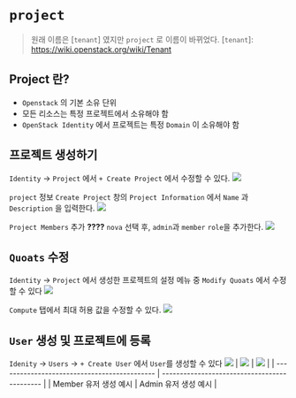 #  `project`
> 원래 이름은 [`tenant`] 였지만 `project` 로 이름이 바뀌었다.
[`tenant`]: https://wiki.openstack.org/wiki/Tenant

## Project 란?
- `Openstack` 의 기본 소유 단위
- 모든 리소스는 특정 프로젝트에서 소유해야 함
- `OpenStack Identity` 에서 프로젝트는 특정 `Domain` 이 소유해야 함

## 프로젝트 생성하기
`Identity` -> `Project` 에서 `+ Create Project` 에서 수정할 수 있다.
![](./static/2020/01/02/0_project/1.png)

`project` 정보
`Create Project` 창의 `Project Information` 에서 `Name` 과 `Description` 을 입력한다.
![](./static/2020/01/02/0_project/2.png)

`Project Members` 추가 **????**
`nova` 선택 후, `admin`과 `member` `role`을 추가한다.
![](./static/2020/01/02/0_project/3.png)

## `Quoats` 수정
`Identity` -> `Project` 에서 생성한 프로젝트의 설정 메뉴 중 `Modify Quoats` 에서 수정할 수 있다
![](./static/2020/01/02/0_project/4.png)

`Compute` 탭에서 최대 허용 값을 수정할 수 있다.
![](./static/2020/01/02/0_project/5.png)
## `User` 생성 및 프로젝트에 등록
`Idenity` -> `Users` -> `+ Create User` 에서 `User`를 생성할 수 있다
![](./static/2020/01/02/1_projectuser/8.png)
| ![](./static/2020/01/02/1_projectuser/6.png) | ![](./static/2020/01/02/1_projectuser/7.png) |
| -------------------------------------------- | -------------------------------------------- |
| Member 유저 생성 예시                        | Admin 유저 생성 예시                         |